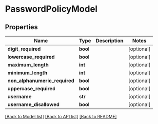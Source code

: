 # PasswordPolicyModel

## Properties
Name | Type | Description | Notes
------------ | ------------- | ------------- | -------------
**digit_required** | **bool** |  | [optional] 
**lowercase_required** | **bool** |  | [optional] 
**maximum_length** | **int** |  | [optional] 
**minimum_length** | **int** |  | [optional] 
**non_alphanumeric_required** | **bool** |  | [optional] 
**uppercase_required** | **bool** |  | [optional] 
**username** | **str** |  | [optional] 
**username_disallowed** | **bool** |  | [optional] 

[[Back to Model list]](../README.md#documentation-for-models) [[Back to API list]](../README.md#documentation-for-api-endpoints) [[Back to README]](../README.md)


